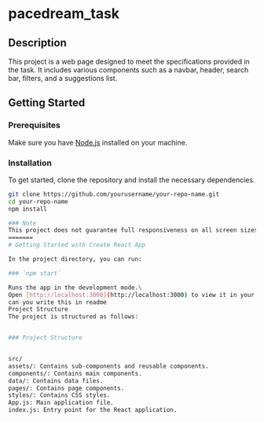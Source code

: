 
# pacedream_task
## Description
This project is a web page designed to meet the specifications provided in the task. It includes various components such as a navbar, header, search bar, filters, and a suggestions list.

## Getting Started

### Prerequisites
Make sure you have [Node.js](https://nodejs.org/) installed on your machine.

### Installation
To get started, clone the repository and install the necessary dependencies.

```bash
git clone https://github.com/yourusername/your-repo-name.git
cd your-repo-name
npm install

### Note
This project does not guarantee full responsiveness on all screen sizes; however, the page provided as a task is what I made exactly.
=======
# Getting Started with Create React App

In the project directory, you can run:

### `npm start`

Runs the app in the development mode.\
Open [http://localhost:3000](http://localhost:3000) to view it in your browser.
can you write this in readme
Project Structure
The project is structured as follows:


### Project Structure


src/
assets/: Contains sub-components and reusable components.
components/: Contains main components.
data/: Contains data files.
pages/: Contains page components.
styles/: Contains CSS styles.
App.js: Main application file.
index.js: Entry point for the React application.
